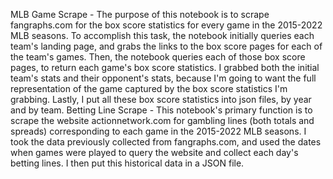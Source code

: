 MLB Game Scrape - The purpose of this notebook is to scrape fangraphs.com for the box score statistics for every game in the 2015-2022 MLB seasons. To accomplish this task, the notebook initially queries each team's landing page, and grabs the links to the box score pages for each of the team's games. Then, the notebook queries each of those box score pages, to return each game's box score statistics. I grabbed both the initial team's stats and their opponent's stats, because I'm going to want the full representation of the game captured by the box score statistics I'm grabbing. Lastly, I put all these box score statistics into json files, by year and by team.
Betting Line Scrape - This notebook's primary function is to scrape the website actionnetwork.com for gambling lines (both totals and spreads) corresponding to each game in the 2015-2022 MLB seasons. I took the data previously collected from fangraphs.com, and used the dates when games were played to query the website and collect each day's betting lines. I then put this historical data in a JSON file.
